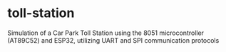 # toll-station
Simulation of a Car Park Toll Station using the 8051 microcontroller (AT89C52) and ESP32, utilizing UART and SPI communication protocols
